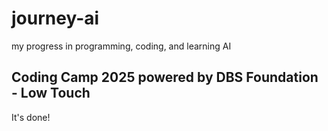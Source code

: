 # journey-ai
my progress in programming, coding, and learning AI
## Coding Camp 2025 powered by DBS Foundation - Low Touch
It's done!
